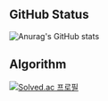 ## GitHub Status
![Anurag's GitHub stats](https://github-readme-stats.vercel.app/api?username=ekzot1212&show_icons=true&theme=dracula)

## Algorithm
[![Solved.ac 프로필](http://mazassumnida.wtf/api/v2/generate_badge?boj=lch0005)](https://solved.ac/lch0005)


<!--
**ekzot1212/ekzot1212** is a ✨ _special_ ✨ repository because its `README.md` (this file) appears on your GitHub profile.

Here are some ideas to get you started:

- 🔭 I’m currently working on ...
- 🌱 I’m currently learning ...
- 👯 I’m looking to collaborate on ...
- 🤔 I’m looking for help with ...
- 💬 Ask me about ...
- 📫 How to reach me: ...
- 😄 Pronouns: ...
- ⚡ Fun fact: ...
-->
